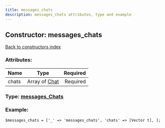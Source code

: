 ```yaml
---
title: messages_chats
description: messages_chats attributes, type and example
---
```

## Constructor: messages\_chats  
[Back to constructors index](index.md)



### Attributes:

| Name     |    Type       | Required |
|----------|:-------------:|---------:|
|chats|Array of [Chat](../types/Chat.md) | Required|



### Type: [messages\_Chats](../types/messages_Chats.md)


### Example:

```
$messages_chats = ['_' => 'messages_chats', 'chats' => [Vector t], ];
```  


